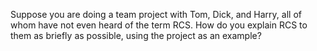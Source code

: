 <panel header="{{ icon_Q }} Explain RCS in a team project context">
<question has-input="true">

Suppose you are doing a team project with Tom, Dick, and Harry, all of whom have not even heard of the term RCS. How do you explain RCS to them as briefly as possible, using the project as an example?

</question>
</panel>
